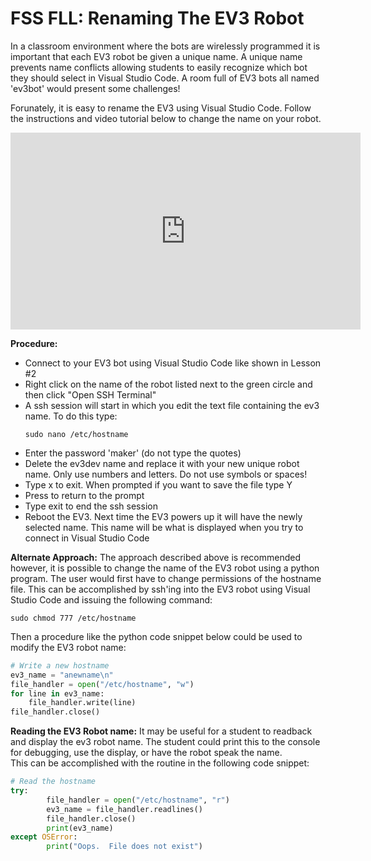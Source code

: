 # FSS FLL: Renaming The EV3 Robot

In a classroom environment where the bots are wirelessly programmed it is important that each EV3 robot be given a unique name.  A unique name prevents name conflicts allowing students to easily recognize which bot they should select in Visual Studio Code.  A room full of EV3 bots all named 'ev3bot' would present some challenges!

Forunately, it is easy to rename the EV3 using Visual Studio Code.  Follow the instructions and video tutorial below to change the name on your robot.

<p align="center">
<iframe width="560" height="315" src="https://www.youtube.com/embed/ko7NHG5gh2o" title="YouTube video player" frameborder="0" allow="accelerometer; autoplay; clipboard-write; encrypted-media; gyroscope; picture-in-picture" allowfullscreen></iframe>
</p>

__Procedure:__
- Connect to your EV3 bot using Visual Studio Code like shown in Lesson #2
- Right click on the name of the robot listed next to the green circle and then click "Open SSH Terminal"
- A ssh session will start in which you edit the text file containing the ev3 name.  To do this type: 
   ```code
  sudo nano /etc/hostname
   ```
- Enter the password 'maker' (do not type the quotes)
- Delete the ev3dev name and replace it with your new unique robot name.  Only use numbers and letters.  Do not use symbols or spaces!
- Type <CTRL>x to exit.  When prompted if you want to save the file type Y
- Press <ENTER> to return to the prompt
- Type exit to end the ssh session
- Reboot the EV3.  Next time the EV3 powers up it will have the newly selected name.  This name will be what is displayed when you try to connect in Visual Studio Code
  
__Alternate Approach:__
The approach described above is recommended however, it is possible to change the name of the EV3 robot using a python program.  The user would first have to change permissions of the hostname file.
This can be accomplished by ssh'ing into the EV3 robot using Visual Studio Code and issuing the following command:
  ```code
  sudo chmod 777 /etc/hostname
  ```
  Then a procedure like the python code snippet below could be used to modify the EV3 robot name:
  ```python
  # Write a new hostname
  ev3_name = "anewname\n"
  file_handler = open("/etc/hostname", "w")
  for line in ev3_name:
      file_handler.write(line)
  file_handler.close()
  ```

  __Reading the EV3 Robot name:__
It may be useful for a student to readback and display the ev3 robot name.  The student could print this to the console for debugging,  use the display, or have the robot speak the name.  
  This can be accomplished with the routine in the following code snippet:
```python
# Read the hostname
try:
        file_handler = open("/etc/hostname", "r")
        ev3_name = file_handler.readlines()
        file_handler.close()
        print(ev3_name)
except OSError:
        print("Oops.  File does not exist")
```
